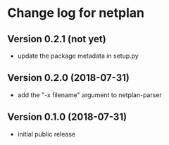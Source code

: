 # Change log for netplan

## Version 0.2.1 (not yet)

- update the package metadata in setup.py

## Version 0.2.0 (2018-07-31)

- add the "-x filename" argument to netplan-parser

## Version 0.1.0 (2018-07-31)

- initial public release
